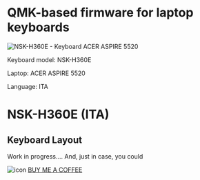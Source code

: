# QMK-based firmware for laptop keyboards

![NSK-H360E - Keyboard ACER ASPIRE 5520](https://user-images.githubusercontent.com/37624798/143428394-523b28a2-6664-4fec-9eee-3856282d7b79.jpg)

Keyboard model: NSK-H360E

Laptop: ACER ASPIRE 5520

Language: ITA

# NSK-H360E (ITA)

## Keyboard Layout


Work in progress....
And, just in case, you could 

![icon](https://user-images.githubusercontent.com/37624798/143455425-626c942f-8664-4fda-8794-f6fa3d90b556.png) [BUY ME A COFFEE](https://www.buymeacoffee.com/Sim1)
